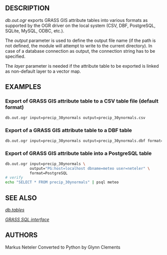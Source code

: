## DESCRIPTION

*db.out.ogr* exports GRASS GIS attribute tables into various formats as
supported by the OGR driver on the local system (CSV, DBF, PostgreSQL,
SQLite, MySQL, ODBC, etc.).

The *output* parameter is used to define the output file name (if the
path is not defined, the module will attempt to write to the current
directory). In case of a database connection as output, the connection
string has to be specified.

The *layer* parameter is needed if the attribute table to be exported is
linked as non-default layer to a vector map.

## EXAMPLES

### Export of GRASS GIS attribute table to a CSV table file (default format)

```bash
db.out.ogr input=precip_30ynormals output=precip_30ynormals.csv
```

### Export of a GRASS GIS attribute table to a DBF table

```bash
db.out.ogr input=precip_30ynormals output=precip_30ynormals.dbf format=DBF
```

### Export of GRASS GIS attribute table into a PostgreSQL table

```bash
db.out.ogr input=precip_30ynormals \
           output="PG:host=localhost dbname=meteo user=neteler" \
           format=PostgreSQL
# verify
echo "SELECT * FROM precip_30ynormals" | psql meteo
```

## SEE ALSO

*[db.tables](db.tables.md)*

*[GRASS SQL interface](sql.md)*

## AUTHORS

Markus Neteler
Converted to Python by Glynn Clements
